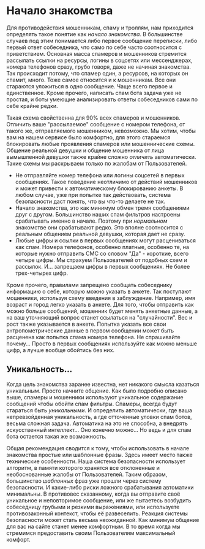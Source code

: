 # Начало знакомства

Для противодействия мошенникам, спаму и троллям, нам приходится определять такое понятие как _начало знакомства_. В большинстве случаев под этим понимается либо первое сообщение переписки, либо первый ответ собеседника, что само по себе часто соотносится с приветствием. Основная масса спамеров и мошенников стремится рассылать ссылки на ресурсы, логины в соцсетях или мессенджерах, номера телефонов сразу, грубо говоря, даже не начиная знакомства. Так происходит потому, что спамер один, а ресурсов, на которых он спамит, много. Тоже самое относится и к мошенникам. Все они стараются уложиться в одно сообщение. Чаще всего первое и единственное. Кроме прочего, написать спам бота задача уже не простая, и боты умеющие анализировать ответы собеседников сами по себе крайне редки. 

Такая схема свойственна для 90% всех спамеров и мошенников. Отличить ваше "рассылаемое" сообщение с номером телефона, от такого же, отправляемого мошенником, невозможно. Мы хотим, чтобы вам на нашем сервисе было комфортно, для этого стараемся блокировать любые проявления спамеров или мошеннические схемы. Общение реальной девушки и общение мошенника от лица вымышленной девушки также крайне сложно _отличить_ автоматически. Такие схемы мы раскрываем только по жалобам от Пользователей.  

* Не отправляйте номер телефона или логины соцсетей в первых сообщениях. Такое поведение неотличимо от действий мошенников и может привести к автоматическому блокированию анкеты. В любом случае, уже при попытке так действовать, система безопасности даст понять, что вы что-то делаете не так.
* Начало знакомства, это как минимум обмен тремя сообщениями друг с другом. Большинство наших спам фильтров настроены срабатывать именно в начале. Поэтому при _нормальном_ знакомстве они срабатывают редко. Это вполне соотносится с реальным общением реальной девушки, которая дает не сразу.
* Любые цифры и ссылки в первых сообщениях могут расцениваться как спам. Номера телефонов, особенно платные, особенно те, на которые нужно отправить СМС со словом "Да" - короткие, всего четыре цифры. Мы страхуем Пользователей от подобных схем и рассылок. И... запрещаем цифры в первых сообщениях. Не более трех-четырех цифр.

Кроме прочего, правилами запрещено сообщать собеседнику информацию о себе, которую можно указать в анкете. Так поступают мошенники, используя схему введения в заблуждение. Например, имя возраст и город легко указать в анкете. Для того, чтобы отправить как можно больше сообщений, мошенник будет менять анкетные данные, а на ваш уточняющий вопрос станет ссылаться на "случайности". Вес и рост также указывается в анкете. Попытка указать все свои антропометрические данные в первом сообщении может быть расценена как попытка спама номера телефона. Не спрашивайте почему... Просто в первых сообщениях используйте как можно меньше цифр, а лучше вообще обойтись без них. 

## Уникальность...

Когда цель знакомства заранее известна, нет никакого смысла казаться уникальным. Просто начните общение. Как было подробно описано выше, спамеры и мошенники используют уникальное содержание сообщений чтобы обойти спам фильтры. Спамеры, всегда будут стараться быть _уникальными_. И определить автоматически, где ваша непревзойденная уникальность, а где отточенные уловки спам ботов, весьма сложная задача. Автоматика на это не способна, а внедрять искусственный интеллект... Оно конечно можно... Но ведь и для спам бота остается такая же возможность. 

Общая рекомендация сводится к тому, чтобы использовать в начале знакомства простые или шаблонные фразы. Здесь имеет место также технические особенности. Наша система безопасности использует алгоритм, в памяти которого хранятся все отклоненные и необоснованные жалобы от Пользователей. Таким образом, большинство _шаблонных_ фраз уже прошли через систему безопасности. И какие-либо риски ложного срабатывания автоматики минимальны. В противовес сказанному, когда вы отправите своё уникальное и неповторимое сообщение, или же пытаетесь возбудить собеседницу грубыми и резкими выражениями, или используете противозаконный контекст, чтобы её развеселить. Реакция системы безопасности может стать весьма неожиданной. Как минимум общение для вас на сайте станет менее комфортным. В то время когда мы стремимся предоставить своим Пользователям максимальный комфорт.

